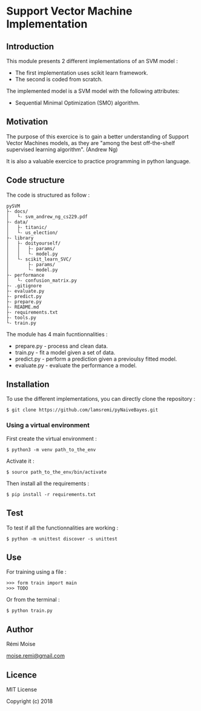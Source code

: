 # Support Vector Machine Implementation


## Introduction

This module presents 2 different implementations of an SVM model :
* The first implementation uses scikit learn framework.
* The second is coded from scratch.

The implemented model is a SVM model with the following attributes:
* Sequential Minimal Optimization (SMO) algorithm.


## Motivation

The purpose of this exercice is to gain a better understanding of Support Vector Machines models, as they are "among the best off-the-shelf supervised learning algorithm". (Andrew Ng)

It is also a valuable exercice to practice programming in python language.

## Code structure

The code is structured as follow :
```
pySVM
├- docs/
│   └- svm_andrew_ng_cs229.pdf
├- data/
│   ├- titanic/
│   └- us_election/
├- library
│   ├- doityourself/
│   │   ├- params/
│   │   └- model.py
│   └- scikit_learn_SVC/
│       ├- params/
│       └- model.py
├- performance
│   └- confusion_matrix.py
├- .gitignore
├- evaluate.py
├- predict.py
├- prepare.py
├- README.md
├- requirements.txt
├- tools.py
└- train.py
```

The module has 4 main fucntionnalities :

* prepare.py - process and clean data.
* train.py - fit a model given a set of data.
* predict.py - perform a prediction given a previoulsy fitted model.
* evaluate.py - evaluate the performance a model.

## Installation

To use the different implementations, you can directly clone the repository :

```
$ git clone https://github.com/lamsremi/pyNaiveBayes.git
```

### Using a virtual environment

First create the virtual environment :

```
$ python3 -m venv path_to_the_env
```

Activate it :

```
$ source path_to_the_env/bin/activate
```

Then install all the requirements :

```
$ pip install -r requirements.txt
```

## Test

To test if all the functionnalities are working :

```
$ python -m unittest discover -s unittest
```

## Use

For training using a file :

```
>>> form train import main
>>> TODO
```

Or from the terminal :

```
$ python train.py
```

## Author

Rémi Moise

moise.remi@gmail.com

## Licence

MIT License

Copyright (c) 2018
